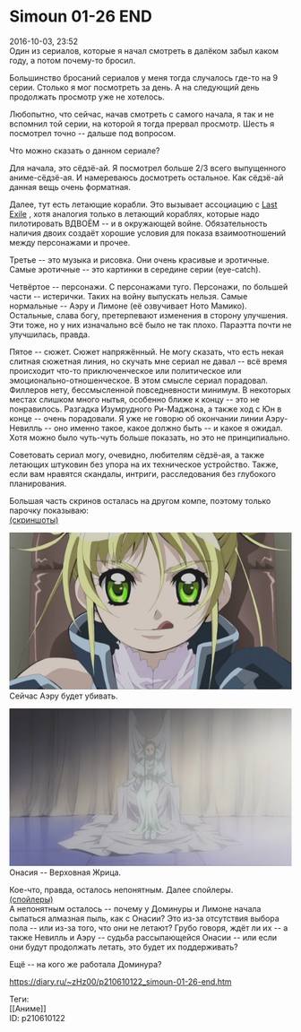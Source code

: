 Simoun 01-26 END
=================

   
 2016-10-03, 23:52   
  Один из сериалов, которые я начал смотреть в далёком забыл каком году, а потом почему-то бросил.   
   
 Большинство бросаний сериалов у меня тогда случалось где-то на 9 серии. Столько я мог посмотреть за день. А на следующий день продолжать просмотр уже не хотелось.   
   
 Любопытно, что сейчас, начав смотреть с самого начала, я так и не вспомнил той серии, на которой я тогда прервал просмотр. Шесть я посмотрел точно -- дальше под вопросом.   
   
 Что можно сказать о данном сериале?   
   
 Для начала, это сёдзё-ай. Я посмотрел больше 2/3 всего выпущенного аниме-сёдзё-ая. И намереваюсь досмотреть остальное. Как сёдзё-ай данная вещь очень форматная.   
   
 Далее, тут есть летающие корабли. Это вызывает ассоциацию с  [Last Exile](Last%20Exile%20TV-1%2001-26%20END)  , хотя аналогия только в летающий кораблях, которые надо пилотировать ВДВОЁМ -- и в окружающей войне. Обязательность наличия двоих создаёт хорошие условия для показа взаимоотношений между персонажами и прочее.   
   
 Третье -- это музыка и рисовка. Они очень красивые и эротичные. Самые эротичные -- это картинки в середине серии (eye-catch).   
   
 Четвёртое -- персонажи. С персонажами туго. Персонажи, по большей части -- истерички. Таких на войну выпускать нельзя. Самые нормальные -- Аэру и Лимоне (её озвучивает Ното Мамико). Остальные, слава богу, претерпевают изменения в сторону улучшения. Эти тоже, но у них изначально всё было не так плохо. Параэтта почти не улучшилась, правда.   
   
 Пятое -- сюжет. Сюжет напряжённый. Не могу сказать, что есть некая слитная сюжетная линия, но скучать мне сериал не давал -- всё время происходит что-то приключенческое или политическое или эмоционально-отношенческое. В этом смысле сериал порадовал. Филлеров нету, бессмысленной повседневности минимум. В некоторых местах слишком много нытья, особенно ближе к концу -- это не понравилось. Разгадка Изумрудного Ри-Маджона, а также ход с Юн в конце -- очень порадовали. Я уже не говорю об окончании линии Аэру-Невилль -- оно именно такое, какое должно быть -- и какое я ожидал. Хотя можно было чуть-чуть больше показать, но это не принципиально.   
   
 Советовать сериал могу, очевидно, любителям сёдзё-ая, а также летающих штуковин без упора на их техническое устройство. Также, если вам нравятся скандалы, интриги, расследования без глубокого планирования.   
   
 Большая часть скринов осталась на другом компе, поэтому только парочку показываю:   
  [(скриншоты)](https://zHz00.diary.ru/p210610122.htm?index=1#linkmore210610122m1)      
    
  [![](pics/Avbdjzdl.png)](https://i.imgur.com/Avbdjzd.png)    
 Сейчас Аэру будет убивать.   
   
  [![](pics/mLseHpwl.png)](https://i.imgur.com/mLseHpw.png)    
 Онасия -- Верховная Жрица.   
      
   
 Кое-что, правда, осталось непонятным. Далее спойлеры.   
  [(спойлеры)](https://zHz00.diary.ru/p210610122.htm?index=2#linkmore210610122m2)      
 А непонятным осталось -- почему у Доминуры и Лимоне начала сыпаться алмазная пыль, как с Онасии? Это из-за отсутствия выбора пола -- или из-за того, что они не летают? Грубо говоря, ждёт ли их -- а также Невилль и Аэру -- судьба рассыпающейся Онасии -- или если они будут продолжать летать, это будет их поддерживать?   
   
 Ещё -- на кого же работала Доминура?     
    
 <https://diary.ru/~zHz00/p210610122_simoun-01-26-end.htm>   
   
 Теги:   
 [[Аниме]]   
 ID: p210610122